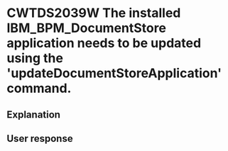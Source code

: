 # CWTDS2039W The installed IBM\_BPM\_DocumentStore application needs to be updated using the 'updateDocumentStoreApplication' command.

## Explanation

## User response